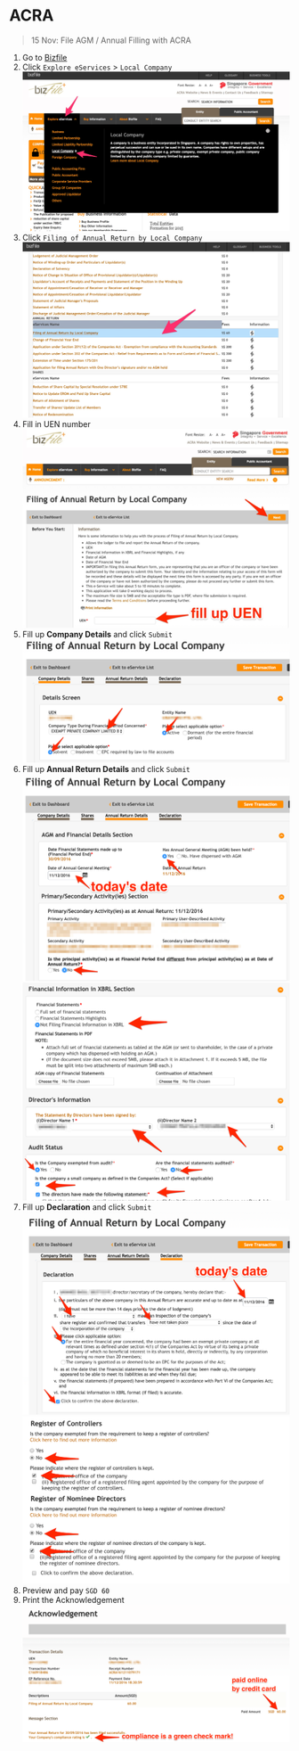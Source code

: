 # ACRA

> 15 Nov: File AGM / Annual Filling with ACRA

1. Go to [Bizfile](http://www.bizfile.gov.sg/)
1. Click `Explore eServices` > `Local Company`
    ![](img/acra-menu.jpg)
1. Click `Filing of Annual Return by Local Company`
    ![](img/acra-annual-filing.jpg)
1. Fill in UEN number
    ![](img/acra-uen.jpg)
1. Fill up **Company Details** and click `Submit`
    ![](img/acra-filing-1.png)
1. Fill up **Annual Return Details** and click `Submit`
  ![](img/acra-filing-2.png)
  ![](img/acra-info.png)
1. Fill up **Declaration** and click `Submit`
  ![](img/acra-declaration.png)
  ![](img/acra-register.png)
1. Preview and pay `SGD 60`
1. Print the Acknowledgement
  ![](img/acra-acknowledgement.png)
